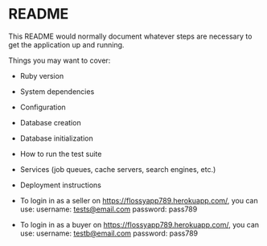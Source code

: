 # README

This README would normally document whatever steps are necessary to get the
application up and running.

Things you may want to cover:

* Ruby version

* System dependencies

* Configuration

* Database creation

* Database initialization

* How to run the test suite

* Services (job queues, cache servers, search engines, etc.)

* Deployment instructions

* To login in as a seller on https://flossyapp789.herokuapp.com/, you can use:
username: tests@email.com 
password: pass789

* To login in as a buyer on https://flossyapp789.herokuapp.com/, you can use:
username: testb@email.com 
password: pass789

